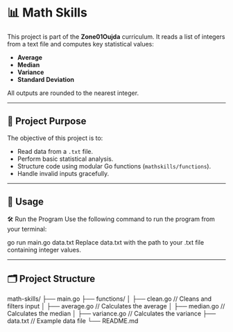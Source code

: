 # 📊 Math Skills

This project is part of the **Zone01Oujda** curriculum. It reads a list of integers from a text file and computes key statistical values:

- **Average**
- **Median**
- **Variance**
- **Standard Deviation**

All outputs are rounded to the nearest integer.

---

## 🧠 Project Purpose

The objective of this project is to:

- Read data from a `.txt` file.
- Perform basic statistical analysis.
- Structure code using modular Go functions (`mathskills/functions`).
- Handle invalid inputs gracefully.

---

## 🚀 Usage
  🛠 Run the Program
Use the following command to run the program from your terminal:


go run main.go data.txt
Replace data.txt with the path to your .txt file containing integer values.

---

## 🗂️ Project Structure

math-skills/
├── main.go
├── functions/
│ ├── clean.go // Cleans and filters input
│ ├── average.go // Calculates the average
│ ├── median.go // Calculates the median
│ ├── variance.go // Calculates the variance
├── data.txt // Example data file
└── README.md
